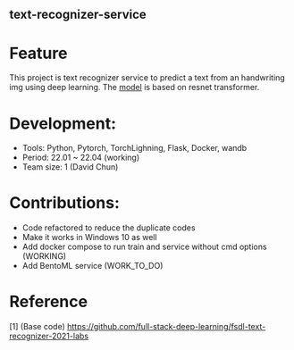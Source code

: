## text-recognizer-service

# Feature
This project is text recognizer service to predict a text from an handwriting img using deep learning. The [model](https://github.com/full-stack-deep-learning/fsdl-text-recognizer-2021-labs) is based on resnet transformer. 

# Development:
- Tools: Python, Pytorch, TorchLighning, Flask, Docker, wandb  <br/>
- Period: 22.01 ~ 22.04 (working) <br/>
- Team size: 1 (David Chun) <br/>

# Contributions:
- Code refactored to reduce the duplicate codes <br/>
- Make it works in Windows 10 as well <br/>
- Add docker compose to run train and service without cmd options (WORKING) <br/>
- Add BentoML service (WORK_TO_DO) <br/>

# Reference
[1] (Base code) <https://github.com/full-stack-deep-learning/fsdl-text-recognizer-2021-labs> <br/>